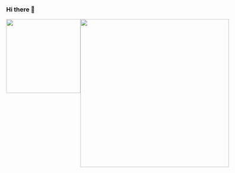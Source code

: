 ### Hi there 👋





<div style="display: flex;">
  <a href="https://github.com/anuraghazra/convoychat" style="flex: 1;">
    <img height="200" align="center" src="https://github-readme-stats.vercel.app/api?username=NilufarMohammadi1&theme=radical" />
  </a>
  <a href="https://github.com/anuraghazra/github-readme-stats" style="flex: 1;">
    <img height="400" align="center" src="https://github-readme-stats.vercel.app/api/top-langs/?username=NilufarMohammadi1&size_weight=0.2&count_weight=0.2&langs_count=8&layout=donut-vertical&theme=radical" />
  </a>
</div>
